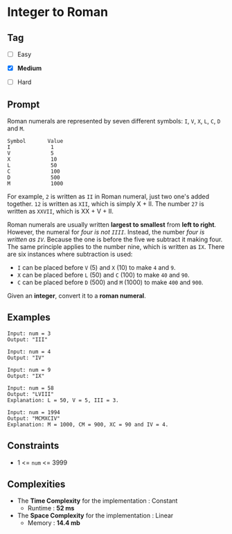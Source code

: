 # Integer to Roman
## Tag
- [ ] Easy 
- [x] **Medium**  
- [ ] Hard 
  

## Prompt
Roman numerals are represented by seven different symbols: `I`, `V`, `X`, `L`, `C`, `D` and `M`.  
```  
Symbol       Value
I             1
V             5
X             10
L             50
C             100
D             500
M             1000
```
For example, `2` is written as `II` in Roman numeral, just two one's added together. `12` is written as `XII`, which is simply X + II. The number `27` is written as `XXVII`, which is XX + V + II.  
  
Roman numerals are usually written **largest to smallest** from **left to right**. However, the numeral for *four is not `IIII`*. Instead, the number *four is written as `IV`*. Because the one is before the five we subtract it making four. The same principle applies to the number nine, which is written as `IX`. There are six instances where subtraction is used:  
* `I` can be placed before `V` (5) and `X` (10) to make `4` and `9`. 
* `X` can be placed before `L` (50) and `C` (100) to make `40` and `90`. 
* `C` can be placed before `D` (500) and `M` (1000) to make `400` and `900`.  
  
Given an **integer**, convert it to a **roman numeral**.  
  
## Examples
```
Input: num = 3
Output: "III"
```
```
Input: num = 4
Output: "IV"
```
```
Input: num = 9
Output: "IX"
```
```
Input: num = 58
Output: "LVIII"
Explanation: L = 50, V = 5, III = 3.
```
```
Input: num = 1994
Output: "MCMXCIV"
Explanation: M = 1000, CM = 900, XC = 90 and IV = 4.
```
  
## Constraints
* 1 <= `num` <= 3999
  
## Complexities
* The **Time Complexity** for the implementation : Constant
  * Runtime : **52 ms**  
* The **Space Complexity** for the implementation : Linear
  * Memory : **14.4 mb**